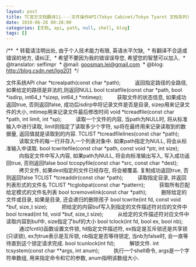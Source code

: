 ```yaml
---
layout: post
title: TC官方文档翻译11----文件操作API(Tokyo Cabinet/Tokyo Tyarnt 文档系列)
date: 2010-06-28 00:28:00
categories: [文档, api, path, null, shell, blog]
tags: []
---
```

/**
 * 转载请注明出处, 由于个人技术能力有限, 英语水平欠缺,
 * 有翻译不合适或错误的地方, 请纠正,
 * 希望不要因为我的错误误导您, 希望您的智慧可以加入.
 * @translator: selfimpr
 * @mail: goosman.lei@gmail.com
 * @blog: http://blog.csdn.net/lgg201
 */
 
 

文件系统API
char *tcrealpath(const char *path);
         返回指定路径的全路径, 如果给定的路径是非法的,则返回NULL
bool tcstatfile(const char *path, bool
*isdirp, int64_t *sizep, int64_t *mtimep);
         获取文件的状态信息, 如果成功返回true, 否则返回false, 成功后isdirp中将记录文件是否是目录, sizep用来记录文件的大小, mtimep用来记录文件最后修改时间
void *tcreadfile(const char *path, int
limit, int *sp);
         读取一个文件的内容, 当path为NULL时, 将从标准输入中进行读取, limit则指定了读取多少个字符, sp将在最终用来记录读取到的数据量, 返回值就是读取到的内容.
TCLIST *tcreadfilelines(const char *path);
         读取文件的每一行并存入一个列表对象中. 如果path指定为NULL, 将会从标准输入中读取.
bool tcwritefile(const char *path, const
void *ptr, int size);
         向指定文件中写入内容, 如果path为NULL, 将会向标准输出写入, 写入成功返回true, 否则返回false
bool tccopyfile(const char *src, const char
*dest);
         拷贝文件, 如果dest指定的文件已经存在, 将会被覆盖. 复制成功返回true, 否则返回false
TCLIST *tcreaddir(const char *path);
         读取指定目录, 并返回列表形式的文件名
TCLIST *tcglobpat(const char *pattern);
         获取所有匹配给定模式的文件名列表
bool tcremovelink(const char *path);
         删除给定的文件或目录, 如果是目录, 还会递归的删除孩子
bool tcwrite(int fd, const void *buf,
size_t size);
         把给定的内容buf写入到指定的文件描述符对应的文件中
bool tcread(int fd, void *buf, size_t
size);
         从给定的文件描述符对应文件中读取内容到buf中, size指定了buf的大小
bool tclock(int fd, bool ex, bool nb);
         通过fcntl()函数设置文件锁, fd指定文件描述符, ex指定是互斥锁还是共享锁(只读锁), ex为true表示是互斥锁, nb指定是否等待锁定, 当nb为false时, 会一直等待直到这个锁定请求完成.
bool tcunlock(int fd);
         解锁文件.
int tcsystem(const char **args, int anum);
         执行一个shell命令, args是一个字符串数组, 用来指定命令和它的参数, anum指明该数组大小.
 
